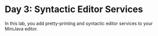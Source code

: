 # Day 3: Syntactic Editor Services

In this lab, you add pretty-printing and syntactic editor services to your MiniJava editor.